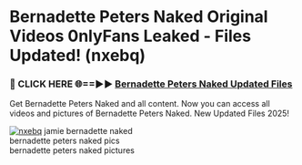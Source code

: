 # Bernadette Peters Naked Original Videos 0nlyFans Leaked - Files Updated! (nxebq)

<h3>🔴 CLICK HERE 🌐==►► <a href="https://tinyurl.com/yckcrads" rel="nofollow">Bernadette Peters Naked Updated Files</a></h3>

Get Bernadette Peters Naked and all content. Now you can access all videos and pictures of Bernadette Peters Naked. New Updated Files 2025!

[![nxebq](https://i.imgur.com/hpKpOFt.gif)](https://tinyurl.com/yckcrads)
jamie bernadette naked<br>
bernadette peters naked pics<br>
bernadette peters naked pictures